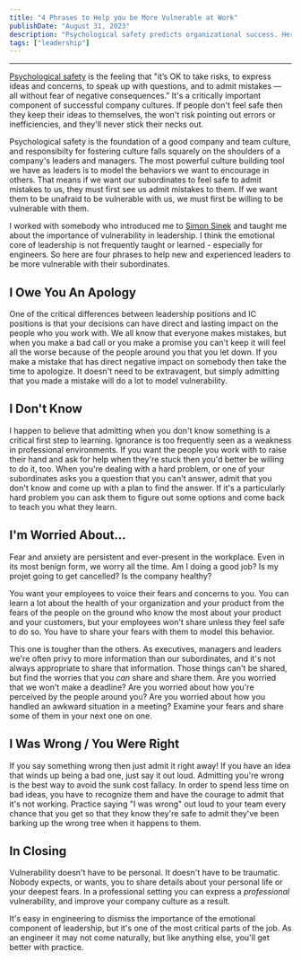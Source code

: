 ```yaml
---
title: "4 Phrases to Help you be More Vulnerable at Work"
publishDate: "August 31, 2023"
description: "Psychological safety predicts organizational success. Here are four phrases you can use to be more vulnerable with your reports."
tags: ["leadership"]
---
```


---

[Psychological safety](https://hbr.org/2023/02/what-is-psychological-safety) is the feeling that "it’s OK to take risks, to express ideas and concerns, to speak up with questions, and to admit mistakes — all without fear of negative consequences." It's a critically important component of successful company cultures. If people don't feel safe then they keep their ideas to themselves, the won't risk pointing out errors or inefficiencies, and they'll never stick their necks out.

Psychological safety is the foundation of a good company and team culture, and responsibilty for fostering culture falls squarely on the shoulders of a company's leaders and managers. The most powerful culture building tool we have as leaders is to model the behaviors we want to encourage in others. That means if we want our subordinates to feel safe to admit mistakes to us, they must first see us admit mistakes to them. If we want them to be unafraid to be vulnerable with us, we must first be willing to be vulnerable with them.

I worked with somebody who introduced me to [Simon Sinek](https://www.youtube.com/results?search_query=simon+sinek+on+vulnerability) and taught me about the importance of vulnerability in leadership. I think the emotional core of leadership is not frequently taught or learned - especially for engineers. So here are four phrases to help new and experienced leaders to be more vulnerable with their subordinates.

## I Owe You An Apology

One of the critical differences between leadership positions and IC positions is that your decisions can have direct and lasting impact on the people who you work with. We all know that everyone makes mistakes, but when you make a bad call or you make a promise you can't keep it will feel all the worse because of the people around you that you let down. If you make a mistake that has direct negative impact on somebody then take the time to apologize. It doesn't need to be extravagent, but simply admitting that you made a mistake will do a lot to model vulnerability.

## I Don't Know

I happen to believe that admitting when you don't know something is a critical first step to learning. Ignorance is too frequently seen as a weakness in professional environments. If you want the people you work with to raise their hand and ask for help when they're stuck then you'd better be willing to do it, too. When you're dealing with a hard problem, or one of your subordinates asks you a question that you can't answer, admit that you don't know and come up with a plan to find the answer. If it's a particularly hard problem you can ask them to figure out some options and come back to teach you what they learn.

## I'm Worried About...

Fear and anxiety are persistent and ever-present in the workplace. Even in its most benign form, we worry all the time. Am I doing a good job? Is my projet going to get cancelled? Is the company healthy?

You want your employees to voice their fears and concerns to you. You can learn a lot about the health of your organization and your product from the fears of the people on the ground who know the most about your product and your customers, but your employees won't share unless they feel safe to do so. You have to share your fears with them to model this behavior.

This one is tougher than the others. As executives, managers and leaders we're often privy to more information than our subordinates, and it's not always appropriate to share that information. Those things can't be shared, but find the worries that you _can_ share and share them. Are you worried that we won't make a deadline? Are you worried about how you're perceived by the people around you? Are you worried about how you handled an awkward situation in a meeting? Examine your fears and share some of them in your next one on one.

## I Was Wrong / You Were Right

If you say something wrong then just admit it right away! If you have an idea that winds up being a bad one, just say it out loud. Admitting you're wrong is the best way to avoid the sunk cost fallacy. In order to spend less time on bad ideas, you have to recognize them and have the courage to admit that it's not working. Practice saying "I was wrong" out loud to your team every chance that you get so that they know they're safe to admit they've been barking up the wrong tree when it happens to them.

## In Closing

Vulnerability doesn't have to be personal. It doesn't have to be traumatic. Nobody expects, or wants, you to share details about your personal life or your deepest fears. In a professional setting you can express a _professional_ vulnerability, and improve your company culture as a result.

It's easy in engineering to dismiss the importance of the emotional component of leadership, but it's one of the most critical parts of the job. As an engineer it may not come naturally, but like anything else, you'll get better with practice. 
